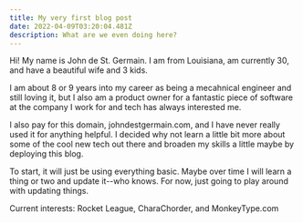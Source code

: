 ```yaml
---
title: My very first blog post
date: 2022-04-09T03:20:04.481Z
description: What are we even doing here?
---
```

Hi!  My name is John de St. Germain.  I am from Louisiana, am currently 30, and have a beautiful wife and 3 kids. 

I am about 8 or 9 years into my career as being a mecahnical engineer and still loving it, but I also am a product owner for a fantastic piece of software at the company I work for and tech has always interested me.

I also pay for this domain, johndestgermain.com, and I have never really used it for anything helpful.  I decided why not learn a little bit more about some of the cool new tech out there and broaden my skills a little maybe by deploying this blog.

To start, it will just be using everything basic.  Maybe over time I will learn a thing or two and update it--who knows.  For now, just going to play around with updating things.

Current interests:  Rocket League, CharaChorder, and MonkeyType.com
